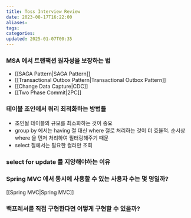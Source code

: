 ```yaml
---
title: Toss Interview Review
date: 2023-08-17T16:22:00
aliases: 
tags: 
categories: 
updated: 2025-01-07T00:35
---
```


### MSA 에서 트랜잭션 원자성을 보장하는 법

- [[SAGA Pattern|SAGA Pattern]]
- [[Transactional Outbox Pattern|Transactional Outbox Pattern]]
- [[Change Data Capture|CDC]]
- [[Two Phase Commit|2PC]]

### 테이블 조인에서 쿼리 최적화하는 방법들

- 조인될 테이블의 규모를 최소화하는 것이 중요
- group by 에서는 having 절 대신 where 절로 처리하는 것이 더 효율적. 순서상 where 을 먼저 처리하여 필터링해주기 때문
- select 절에서는 필요한 컬러만 조회

### select for update 를 지양해야하는 이유

### Spring MVC 에서 동시에 사용할 수 있는 사용자 수는 몇 명일까?

[[Spring MVC|Spring MVC]]

### 백프레셔를 직접 구현한다면 어떻게 구현할 수 있을까?
